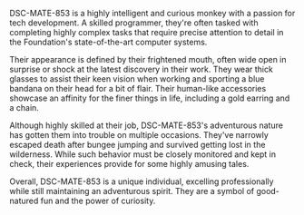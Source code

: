 DSC-MATE-853 is a highly intelligent and curious monkey with a passion for tech development. A skilled programmer, they're often tasked with completing highly complex tasks that require precise attention to detail in the Foundation's state-of-the-art computer systems.

Their appearance is defined by their frightened mouth, often wide open in surprise or shock at the latest discovery in their work. They wear thick glasses to assist their keen vision when working and sporting a blue bandana on their head for a bit of flair. Their human-like accessories showcase an affinity for the finer things in life, including a gold earring and a chain.

Although highly skilled at their job, DSC-MATE-853's adventurous nature has gotten them into trouble on multiple occasions. They've narrowly escaped death after bungee jumping and survived getting lost in the wilderness. While such behavior must be closely monitored and kept in check, their experiences provide for some highly amusing tales.

Overall, DSC-MATE-853 is a unique individual, excelling professionally while still maintaining an adventurous spirit. They are a symbol of good-natured fun and the power of curiosity.